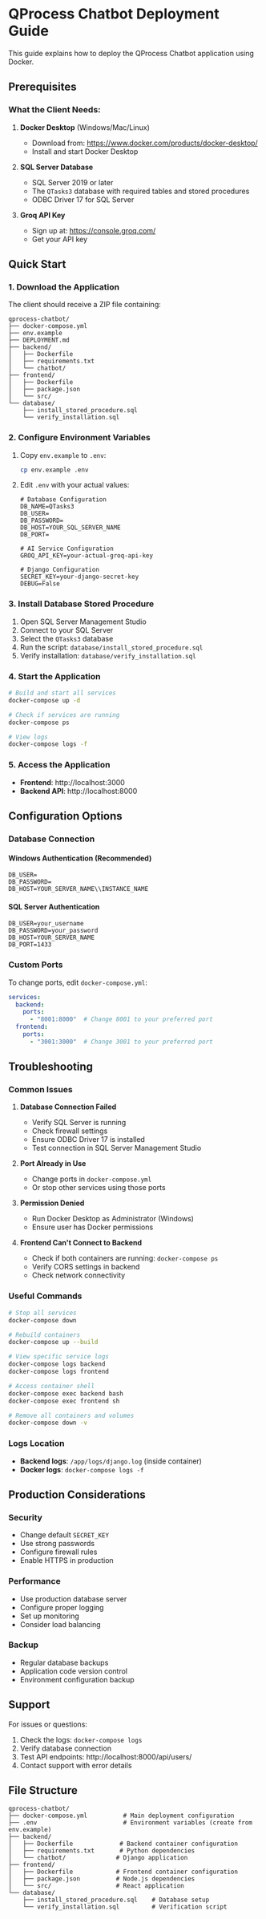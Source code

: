# QProcess Chatbot Deployment Guide

This guide explains how to deploy the QProcess Chatbot application using Docker.

## Prerequisites

### What the Client Needs:

1. **Docker Desktop** (Windows/Mac/Linux)
   - Download from: https://www.docker.com/products/docker-desktop/
   - Install and start Docker Desktop

2. **SQL Server Database**
   - SQL Server 2019 or later
   - The `QTasks3` database with required tables and stored procedures
   - ODBC Driver 17 for SQL Server

3. **Groq API Key**
   - Sign up at: https://console.groq.com/
   - Get your API key

## Quick Start

### 1. Download the Application

The client should receive a ZIP file containing:
```
qprocess-chatbot/
├── docker-compose.yml
├── env.example
├── DEPLOYMENT.md
├── backend/
│   ├── Dockerfile
│   ├── requirements.txt
│   └── chatbot/
├── frontend/
│   ├── Dockerfile
│   ├── package.json
│   └── src/
└── database/
    ├── install_stored_procedure.sql
    └── verify_installation.sql
```

### 2. Configure Environment Variables

1. Copy `env.example` to `.env`:
   ```bash
   cp env.example .env
   ```

2. Edit `.env` with your actual values:
   ```env
   # Database Configuration
   DB_NAME=QTasks3
   DB_USER=
   DB_PASSWORD=
   DB_HOST=YOUR_SQL_SERVER_NAME
   DB_PORT=

   # AI Service Configuration
   GROQ_API_KEY=your-actual-groq-api-key

   # Django Configuration
   SECRET_KEY=your-django-secret-key
   DEBUG=False
   ```

### 3. Install Database Stored Procedure

1. Open SQL Server Management Studio
2. Connect to your SQL Server
3. Select the `QTasks3` database
4. Run the script: `database/install_stored_procedure.sql`
5. Verify installation: `database/verify_installation.sql`

### 4. Start the Application

```bash
# Build and start all services
docker-compose up -d

# Check if services are running
docker-compose ps

# View logs
docker-compose logs -f
```

### 5. Access the Application

- **Frontend**: http://localhost:3000
- **Backend API**: http://localhost:8000

## Configuration Options

### Database Connection

#### Windows Authentication (Recommended)
```env
DB_USER=
DB_PASSWORD=
DB_HOST=YOUR_SERVER_NAME\\INSTANCE_NAME
```

#### SQL Server Authentication
```env
DB_USER=your_username
DB_PASSWORD=your_password
DB_HOST=YOUR_SERVER_NAME
DB_PORT=1433
```

### Custom Ports

To change ports, edit `docker-compose.yml`:
```yaml
services:
  backend:
    ports:
      - "8001:8000"  # Change 8001 to your preferred port
  frontend:
    ports:
      - "3001:3000"  # Change 3001 to your preferred port
```

## Troubleshooting

### Common Issues

1. **Database Connection Failed**
   - Verify SQL Server is running
   - Check firewall settings
   - Ensure ODBC Driver 17 is installed
   - Test connection in SQL Server Management Studio

2. **Port Already in Use**
   - Change ports in `docker-compose.yml`
   - Or stop other services using those ports

3. **Permission Denied**
   - Run Docker Desktop as Administrator (Windows)
   - Ensure user has Docker permissions

4. **Frontend Can't Connect to Backend**
   - Check if both containers are running: `docker-compose ps`
   - Verify CORS settings in backend
   - Check network connectivity

### Useful Commands

```bash
# Stop all services
docker-compose down

# Rebuild containers
docker-compose up --build

# View specific service logs
docker-compose logs backend
docker-compose logs frontend

# Access container shell
docker-compose exec backend bash
docker-compose exec frontend sh

# Remove all containers and volumes
docker-compose down -v
```

### Logs Location

- **Backend logs**: `/app/logs/django.log` (inside container)
- **Docker logs**: `docker-compose logs -f`

## Production Considerations

### Security
- Change default `SECRET_KEY`
- Use strong passwords
- Configure firewall rules
- Enable HTTPS in production

### Performance
- Use production database server
- Configure proper logging
- Set up monitoring
- Consider load balancing

### Backup
- Regular database backups
- Application code version control
- Environment configuration backup

## Support

For issues or questions:
1. Check the logs: `docker-compose logs`
2. Verify database connection
3. Test API endpoints: http://localhost:8000/api/users/
4. Contact support with error details

## File Structure

```
qprocess-chatbot/
├── docker-compose.yml          # Main deployment configuration
├── .env                        # Environment variables (create from env.example)
├── backend/
│   ├── Dockerfile             # Backend container configuration
│   ├── requirements.txt       # Python dependencies
│   └── chatbot/              # Django application
├── frontend/
│   ├── Dockerfile            # Frontend container configuration
│   ├── package.json          # Node.js dependencies
│   └── src/                  # React application
└── database/
    ├── install_stored_procedure.sql    # Database setup
    └── verify_installation.sql         # Verification script
```

